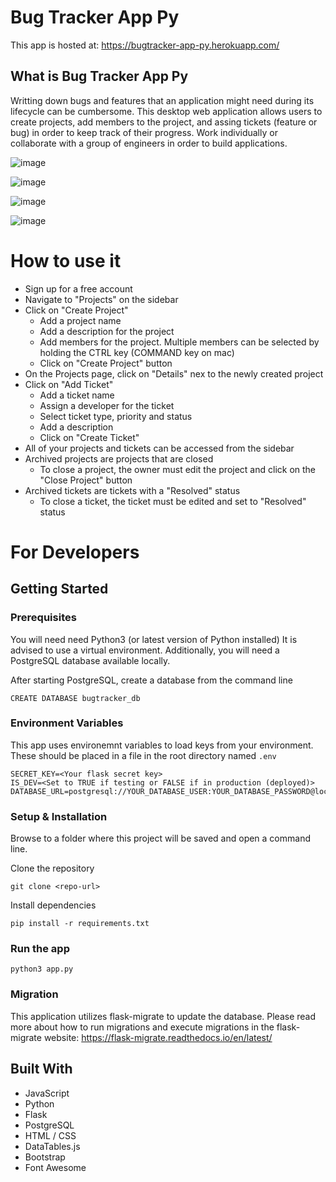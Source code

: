 # Bug Tracker App Py

This app is hosted at: https://bugtracker-app-py.herokuapp.com/

## What is Bug Tracker App Py

Writting down bugs and features that an application might need during its lifecycle can be cumbersome. This desktop web application allows users to create projects, add members to the project, and assing tickets (feature or bug) in order to keep track of their progress. Work individually or collaborate with a group of engineers in order to build applications.

![image](https://user-images.githubusercontent.com/30029618/171909042-8fd42697-ac28-46f7-9cb6-d5eff618d7c6.png)

![image](https://user-images.githubusercontent.com/30029618/171909107-232533b2-bbbe-473c-a891-39f08d5dc745.png)

![image](https://user-images.githubusercontent.com/30029618/171909212-d8287d6d-382e-44f1-a39f-cfeb7c40b93c.png)

![image](https://user-images.githubusercontent.com/30029618/171909527-d33552e6-8fa3-4030-845b-3aee0e09158d.png)

# How to use it

- Sign up for a free account
- Navigate to "Projects" on the sidebar
- Click on "Create Project"
  - Add a project name
  - Add a description for the project
  - Add members for the project. Multiple members can be selected by holding the CTRL key (COMMAND key on mac)
  - Click on "Create Project" button
- On the Projects page, click on "Details" nex to the newly created project
- Click on "Add Ticket"
  - Add a ticket name
  - Assign a developer for the ticket
  - Select ticket type, priority and status
  - Add a description
  - Click on "Create Ticket"
- All of your projects and tickets can be accessed from the sidebar
- Archived projects are projects that are closed
  - To close a project, the owner must edit the project and click on the "Close Project" button
- Archived tickets are tickets with a "Resolved" status
  - To close a ticket, the ticket must be edited and set to "Resolved" status

# For Developers

## Getting Started

### Prerequisites

You will need need Python3 (or latest version of Python installed) It is advised to use a virtual environment. Additionally, you will need a PostgreSQL database available locally.

After starting PostgreSQL, create a database from the command line

```
CREATE DATABASE bugtracker_db
```

### Environment Variables

This app uses environemnt variables to load keys from your environment.
These should be placed in a file in the root directory named ```.env```

```
SECRET_KEY=<Your flask secret key>
IS_DEV=<Set to TRUE if testing or FALSE if in production (deployed)>
DATABASE_URL=postgresql://YOUR_DATABASE_USER:YOUR_DATABASE_PASSWORD@localhost/bugtracker_db
```

### Setup & Installation

Browse to a folder where this project will be saved and open a command line.

Clone the repository

```
git clone <repo-url>
```

Install dependencies

```
pip install -r requirements.txt
```

### Run the app

```
python3 app.py
```

### Migration

This application utilizes flask-migrate to update the database. Please read more about how to run migrations and execute migrations in the flask-migrate website: https://flask-migrate.readthedocs.io/en/latest/


## Built With
- JavaScript
- Python
- Flask
- PostgreSQL
- HTML / CSS
- DataTables.js
- Bootstrap
- Font Awesome
